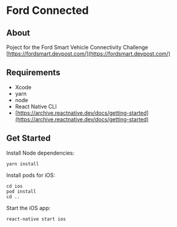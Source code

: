 # Ford Connected

## About

Poject for the Ford Smart Vehicle Connectivity Challenge [https://fordsmart.devpost.com/](https://fordsmart.devpost.com/)

## Requirements

- Xcode
- yarn
- node
- React Native CLI
- [https://archive.reactnative.dev/docs/getting-started](https://archive.reactnative.dev/docs/getting-started)

## Get Started

Install Node dependencies: 

```
yarn install
```

Install pods for iOS: 

```
cd ios
pod install
cd ..
```

Start the iOS app:

```
react-native start ios
```